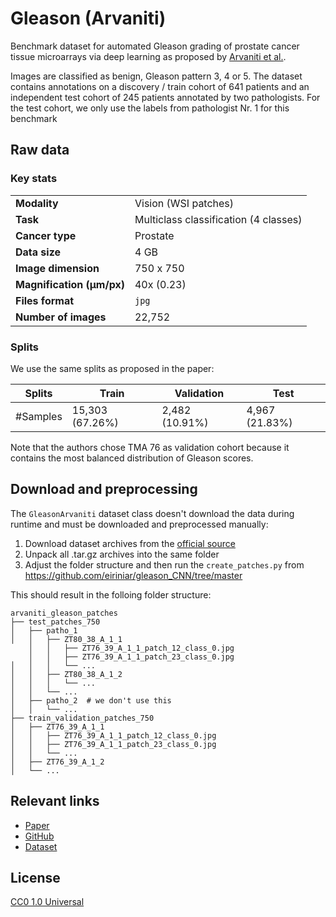 # Gleason (Arvaniti)

Benchmark dataset for automated Gleason grading of prostate cancer tissue microarrays via deep learning as proposed by [Arvaniti et al.](https://www.nature.com/articles/s41598-018-30535-1).

Images are classified as benign, Gleason pattern 3, 4 or 5. The dataset contains annotations on a discovery / train cohort of 641 patients and an independent test cohort of 245 patients annotated by two pathologists. For the test cohort, we only use the labels from pathologist Nr. 1 for this benchmark

## Raw data

### Key stats

|                                |                             |
|--------------------------------|-----------------------------|
| **Modality**                   | Vision (WSI patches)        |
| **Task**                       | Multiclass classification (4 classes) |
| **Cancer type**                | Prostate                    |
| **Data size**                  | 4 GB                        |
| **Image dimension**            | 750 x 750                   |
| **Magnification (μm/px)**      | 40x (0.23)                  |
| **Files format**               | `jpg`                       |
| **Number of images**           | 22,752                       |


### Splits

We use the same splits as proposed in the paper:

| Splits | Train         | Validation   | Test         |
|---|---------------|--------------|--------------|
| #Samples | 15,303 (67.26%) | 2,482 (10.91%) | 4,967 (21.83%) |

Note that the authors chose TMA 76 as validation cohort because it contains the most balanced distribution of Gleason scores.


## Download and preprocessing
The `GleasonArvaniti` dataset class doesn't download the data during runtime and must be downloaded and preprocessed manually:

1. Download dataset archives from the [official source](https://dataverse.harvard.edu/dataset.xhtml?persistentId=doi:10.7910/DVN/OCYCMP)
2. Unpack all .tar.gz archives into the same folder
3. Adjust the folder structure and then run the `create_patches.py` from https://github.com/eiriniar/gleason_CNN/tree/master

This should result in the folloing folder structure:

```
arvaniti_gleason_patches
├── test_patches_750
│   ├── patho_1
│   │   ├── ZT80_38_A_1_1
    │   │   ├── ZT76_39_A_1_1_patch_12_class_0.jpg
    │   │   ├── ZT76_39_A_1_1_patch_23_class_0.jpg
│   │   │   └── ...
│   │   ├── ZT80_38_A_1_2
│   │   │   └── ...
│   │   └── ...
│   ├── patho_2  # we don't use this
│   │   └── ...
├── train_validation_patches_750
│   ├── ZT76_39_A_1_1
│   │   ├── ZT76_39_A_1_1_patch_12_class_0.jpg
│   │   ├── ZT76_39_A_1_1_patch_23_class_0.jpg
│   │   └── ...
│   ├── ZT76_39_A_1_2
│   └── ...
```

## Relevant links

* [Paper](https://www.nature.com/articles/s41598-018-30535-1)
* [GitHub](https://github.com/eiriniar/gleason_CNN)
* [Dataset](https://dataverse.harvard.edu/dataset.xhtml?persistentId=doi:10.7910/DVN/OCYCMP)

## License

[CC0 1.0 Universal](https://creativecommons.org/publicdomain/zero/1.0/)

